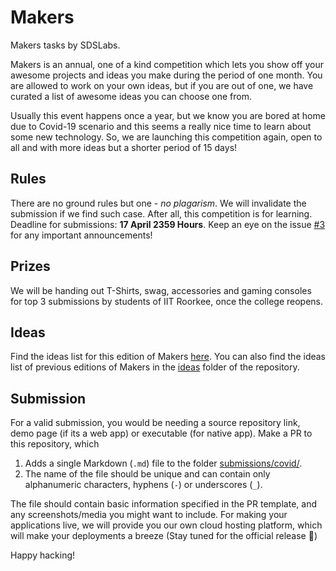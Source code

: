 # Makers
Makers tasks by SDSLabs.

Makers is an annual, one of a kind competition which lets you show off your awesome projects and ideas you make during the period of one month. You are allowed to work on your own ideas, but if you are out of one, we have curated a list of awesome ideas you can choose one from.

Usually this event happens once a year, but we know you are bored at home due to Covid-19 scenario and this seems a really nice time to learn about some new technology. So, we are launching this competition again, open to all and with more ideas but a shorter period of 15 days! 

## Rules
There are no ground rules but one - *no plagarism*. We will invalidate the submission if we find such case. After all, this competition is for learning. Deadline for submissions: __17 April 2359 Hours__. Keep an eye on the issue [#3](https://github.com/sdslabs/makers/issues/3) for any important announcements!

## Prizes
We will be handing out T-Shirts, swag, accessories and gaming consoles for top 3 submissions by students of IIT Roorkee, once the college reopens.

## Ideas
Find the ideas list for this edition of Makers [here](ideas/quarantine.md). You can also find the ideas list of previous editions of Makers in the [ideas](ideas/) folder of the repository.

## Submission
For a valid submission, you would be needing a source repository link, demo page (if its a web app) or executable (for native app). Make a PR to this repository, which 

1. Adds a single Markdown (`.md`) file to the folder [submissions/covid/](submissions/quarantine/).
2. The name of the file should be unique and can contain only alphanumeric characters, hyphens (`-`) or underscores (`_`).

The file should contain basic information specified in the PR template, and any screenshots/media you might want to include. For making your applications live, we will provide you our own cloud hosting platform, which will make your deployments a breeze (Stay tuned for the official release :slightly_smiling_face:)

Happy hacking!
